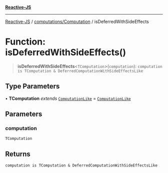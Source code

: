 [**Reactive-JS**](../../../README.md)

***

[Reactive-JS](../../../README.md) / [computations/Computation](../README.md) / isDeferredWithSideEffects

# Function: isDeferredWithSideEffects()

> **isDeferredWithSideEffects**\<`TComputation`\>(`computation`): `computation is TComputation & DeferredComputationWithSideEffectsLike`

## Type Parameters

• **TComputation** *extends* [`ComputationLike`](../../interfaces/ComputationLike.md) = [`ComputationLike`](../../interfaces/ComputationLike.md)

## Parameters

### computation

`TComputation`

## Returns

`computation is TComputation & DeferredComputationWithSideEffectsLike`
